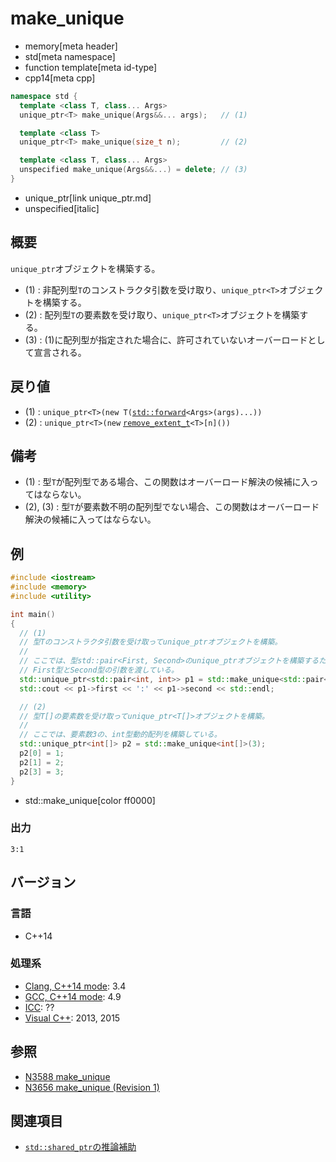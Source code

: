 # make_unique
* memory[meta header]
* std[meta namespace]
* function template[meta id-type]
* cpp14[meta cpp]

```cpp
namespace std {
  template <class T, class... Args>
  unique_ptr<T> make_unique(Args&&... args);   // (1)

  template <class T>
  unique_ptr<T> make_unique(size_t n);         // (2)

  template <class T, class... Args>
  unspecified make_unique(Args&&...) = delete; // (3)
}
```
* unique_ptr[link unique_ptr.md]
* unspecified[italic]

## 概要
`unique_ptr`オブジェクトを構築する。

- (1) : 非配列型`T`のコンストラクタ引数を受け取り、`unique_ptr<T>`オブジェクトを構築する。
- (2) : 配列型`T`の要素数を受け取り、`unique_ptr<T>`オブジェクトを構築する。
- (3) : (1)に配列型が指定された場合に、許可されていないオーバーロードとして宣言される。


## 戻り値
- (1) : `unique_ptr<T>(new T(`[`std::forward`](/reference/utility/forward.md)`<Args>(args)...))`
- (2) : `unique_ptr<T>(new` [`remove_extent_t`](/reference/type_traits/remove_extent.md)`<T>[n]())`


## 備考
- (1) : 型`T`が配列型である場合、この関数はオーバーロード解決の候補に入ってはならない。
- (2), (3) : 型`T`が要素数不明の配列型でない場合、この関数はオーバーロード解決の候補に入ってはならない。


## 例
```cpp example
#include <iostream>
#include <memory>
#include <utility>

int main()
{
  // (1)
  // 型Tのコンストラクタ引数を受け取ってunique_ptrオブジェクトを構築。
  //
  // ここでは、型std::pair<First, Second>のunique_ptrオブジェクトを構築するために、
  // First型とSecond型の引数を渡している。
  std::unique_ptr<std::pair<int, int>> p1 = std::make_unique<std::pair<int, int>>(3, 1);
  std::cout << p1->first << ':' << p1->second << std::endl;

  // (2)
  // 型T[]の要素数を受け取ってunique_ptr<T[]>オブジェクトを構築。
  //
  // ここでは、要素数3の、int型動的配列を構築している。
  std::unique_ptr<int[]> p2 = std::make_unique<int[]>(3);
  p2[0] = 1;
  p2[1] = 2;
  p2[3] = 3;
}
```
* std::make_unique[color ff0000]

### 出力
```
3:1
```

## バージョン
### 言語
- C++14

### 処理系
- [Clang, C++14 mode](/implementation.md#clang): 3.4
- [GCC, C++14 mode](/implementation.md#gcc): 4.9
- [ICC](/implementation.md#icc): ??
- [Visual C++](/implementation.md#visual_cpp): 2013, 2015


## 参照
- [N3588 make_unique](http://www.open-std.org/jtc1/sc22/wg21/docs/papers/2013/n3588.htm)
- [N3656 make_unique (Revision 1)](http://www.open-std.org/jtc1/sc22/wg21/docs/papers/2013/n3656.htm)

## 関連項目

- [`std::shared_ptr`の推論補助](/reference/memory/shared_ptr/op_deduction_guide.md)
